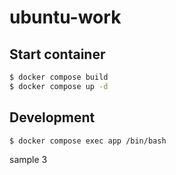 # ubuntu-work

## Start container

```bash
$ docker compose build
$ docker compose up -d
```

## Development

```bash
$ docker compose exec app /bin/bash
```

sample
3
